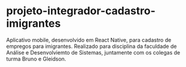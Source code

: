 # projeto-integrador-cadastro-imigrantes
Aplicativo mobile, desenvolvido em React Native, para cadastro de empregos para imigrantes. Realizado para disciplina da faculdade de Análise e Desenvolviemto de Sistemas, juntamente com os colegas de turma Bruno e Gleidson.
